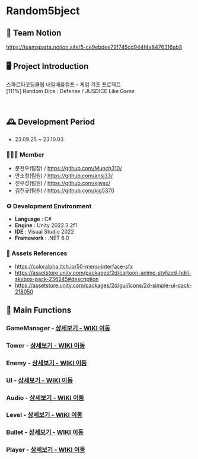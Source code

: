 # Random5bject
## 🎇 Team Notion

https://teamsparta.notion.site/5-ce9ebdee79f745cd944f4e8476316ab8


## 🖥️ Project Introduction
스파르타코딩클럽 내일배움캠프 - 게임 기초 프로젝트
<br>[111%] Random Dice : Defense / JUSDICE Like Game</br>

<br>

## 🕰️ Development Period
* 23.09.25 ~ 23.10.03

### 🧑‍🤝‍🧑 Member
 - 문현우(팀장) / https://github.com/Munch310/
 - 안소정(팀원) / https://github.com/ansj33/
 - 진우성(팀원) / https://github.com/xjwsx/
 - 김진규(팀원) / https://github.com/kjg5370

### ⚙️ Development Environment
- **Language** : C#
- **Engine** : Unity 2022.3.2f1
- **IDE** : Visual Studio 2022
- **Framework** : .NET 6.0

### 📜 Assets References
- https://coloralpha.itch.io/50-menu-interface-sfx
- https://assetstore.unity.com/packages/2d/cartoon-anime-stylized-hdri-skybox-pack-236245#description
- https://assetstore.unity.com/packages/2d/gui/icons/2d-simple-ui-pack-218050

## 📌 Main Functions
### GameManager - <a href="https://github.com/NBC-Unity-A05-TeamProject/Random5bject/wiki/1.-GameManager" >상세보기 - WIKI 이동</a>

### Tower - <a href="https://github.com/NBC-Unity-A05-TeamProject/Random5bject/wiki/2.-Tower" >상세보기 - WIKI 이동</a>

### Enemy - <a href="https://github.com/NBC-Unity-A05-TeamProject/Random5bject/wiki/3.-Enemy" >상세보기 - WIKI 이동</a>

### UI - <a href="https://github.com/NBC-Unity-A05-TeamProject/Random5bject/wiki/4.-UI" >상세보기 - WIKI 이동</a>

### Audio - <a href="https://github.com/NBC-Unity-A05-TeamProject/Random5bject/wiki/5.-Audio" >상세보기 - WIKI 이동</a>

### Level - <a href="https://github.com/NBC-Unity-A05-TeamProject/Random5bject/wiki/6.-Level" >상세보기 - WIKI 이동</a>

### Bullet - <a href="https://github.com/NBC-Unity-A05-TeamProject/Random5bject/wiki/7.-Bullet" >상세보기 - WIKI 이동</a>

### Player - <a href="https://github.com/NBC-Unity-A05-TeamProject/Random5bject/wiki/8.-Player" >상세보기 - WIKI 이동</a>
